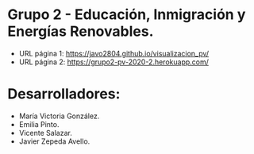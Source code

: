 # Grupo 2 - Educación, Inmigración y Energías Renovables.

- URL página 1: https://javo2804.github.io/visualizacion_pv/
- URL página 2: https://grupo2-pv-2020-2.herokuapp.com/
# Desarrolladores:
- María Victoria González.
- Emilia Pinto.
- Vicente Salazar.
- Javier Zepeda Avello.
